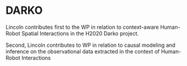 # DARKO

Lincoln contributes first to the WP in relation to context-aware Human-Robot Spatial Interactions in the H2020 Darko project.

Second, Lincoln contributes to WP in relation to causal modeling and inference on the observational data extracted in the context of Human-Robot Interactions 
